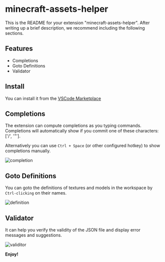 # minecraft-assets-helper

This is the README for your extension "minecraft-assets-helper". After writing up a brief description, we recommend including the following sections.

## Features

- Completions
- Goto Definitions
- Validator

## Install

You can install it from the [VSCode Marketplace](https://marketplace.visualstudio.com/items?itemName=SPGoding.datapack-language-server)

## Completions

The extension can compute completions as you typing commands. Completions will automatically show if you commit one of these characters: ['/', '"'].

Alternatively you can use `Ctrl + Space` (or other configured hotkey) to show completions manually.

![completion](C:\Users\admin\Documents\Honeycam\completion.gif)

## Goto Definitions

You can goto the definitions of textures and models in the workspace by `Ctrl-clicking` on their names.

![definition](C:\Users\admin\Documents\Honeycam\definition.gif)

## Validator

It can help you verify the validity of the JSON file and display error messages and suggestions.

![validitor](C:\Users\admin\Documents\Honeycam\validitor.gif)

**Enjoy!**